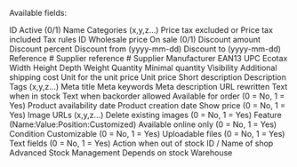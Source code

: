 Available fields:

ID
Active (0/1)
Name
Categories (x,y,z...)
Price tax excluded or Price tax included
Tax rules ID
Wholesale price
On sale (0/1)
Discount amount
Discount percent
Discount from (yyyy-mm-dd)
Discount to (yyyy-mm-dd)
Reference #
Supplier reference #
Supplier
Manufacturer
EAN13
UPC
Ecotax
Width
Height
Depth
Weight
Quantity
Minimal quantity
Visibility
Additional shipping cost
Unit for the unit price
Unit price
Short description
Description
Tags (x,y,z...)
Meta title
Meta keywords
Meta description
URL rewritten
Text when in stock
Text when backorder allowed
Available for order (0 = No, 1 = Yes)
Product availability date
Product creation date
Show price (0 = No, 1 = Yes)
Image URLs (x,y,z...)
Delete existing images (0 = No, 1 = Yes)
Feature (Name:Value:Position:Customized)
Available online only (0 = No, 1 = Yes)
Condition
Customizable (0 = No, 1 = Yes)
Uploadable files (0 = No, 1 = Yes)
Text fields (0 = No, 1 = Yes)
Action when out of stock
ID / Name of shop 
Advanced Stock Management 
Depends on stock 
Warehouse 